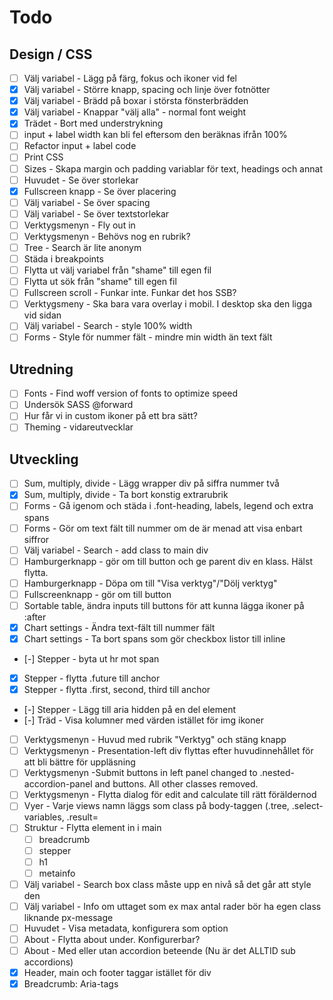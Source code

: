 # Todo

## Design / CSS

- [ ] Välj variabel - Lägg på färg, fokus och ikoner vid fel
- [x] Välj variabel - Större knapp, spacing och linje över fotnötter
- [x] Välj variabel - Brädd på boxar i största fönsterbrädden
- [x] Välj variabel - Knappar "välj alla" - normal font weight
- [x] Trädet - Bort med understrykning
- [ ] input + label width kan bli fel eftersom den beräknas ifrån 100%
- [ ] Refactor input + label code
- [ ] Print CSS
- [ ] Sizes - Skapa margin och padding variablar för text, headings och annat
- [ ] Huvudet - Se över storlekar
- [x] Fullscreen knapp - Se över placering
- [ ] Välj variabel - Se över spacing
- [ ] Välj variabel - Se över textstorlekar
- [ ] Verktygsmenyn - Fly out in
- [ ] Verktygsmenyn - Behövs nog en rubrik?
- [ ] Tree - Search är lite anonym
- [ ] Städa i breakpoints
- [ ] Flytta ut välj variabel från "shame" till egen fil
- [ ] Flytta ut sök från "shame" till egen fil
- [ ] Fullscreen scroll - Funkar inte. Funkar det hos SSB?
- [ ] Verktygsmeny - Ska bara vara overlay i mobil. I desktop ska den ligga vid sidan
- [ ] Välj variabel - Search - style 100% width
- [ ] Forms - Style för nummer fält - mindre min width än text fält

## Utredning

- [ ] Fonts - Find woff version of fonts to optimize speed
- [ ] Undersök SASS @forward
- [ ] Hur får vi in custom ikoner på ett bra sätt?
- [ ] Theming - vidareutvecklar

## Utveckling

- [ ] Sum, multiply, divide - Lägg wrapper div på siffra nummer två
- [x] Sum, multiply, divide - Ta bort konstig extrarubrik
- [ ] Forms - Gå igenom och städa i .font-heading, labels, legend och extra spans
- [ ] Forms - Gör om text fält till nummer om de är menad att visa enbart siffror
- [ ] Välj variabel - Search - add class to main div
- [ ] Hamburgerknapp - gör om till button och ge parent div en klass. Hälst flytta.
- [ ] Hamburgerknapp - Döpa om till "Visa verktyg"/"Dölj verktyg"
- [ ] Fullscreenknapp - gör om till button
- [ ] Sortable table, ändra inputs till buttons för att kunna lägga ikoner på :after
- [x] Chart settings - Ändra text-fält till nummer fält
- [x] Chart settings - Ta bort spans som gör checkbox listor till inline
- [-] Stepper - byta ut hr mot span
- [x] Stepper - flytta .future till anchor
- [x] Stepper - flytta .first, second, third till anchor
- [-] Stepper - Lägg till aria hidden på en del element
- [-] Träd - Visa kolumner med värden istället för img ikoner
- [ ] Verktygsmenyn - Huvud med rubrik "Verktyg" och stäng knapp
- [ ] Verktygsmenyn - Presentation-left div flyttas efter huvudinnehållet för att bli bättre för uppläsning
- [ ] Verktygsmenyn -Submit buttons in left panel changed to .nested-accordion-panel and buttons. All other classes removed.
- [ ] Verktygsmenyn - Flytta dialog för edit and calculate till rätt föräldernod
- [ ] Vyer - Varje views namn läggs som class på body-taggen (.tree, .select-variables, .result=
- [ ] Struktur - Flytta element in i main
  - [ ] breadcrumb
  - [ ] stepper
  - [ ] h1
  - [ ] metainfo
- [ ] Välj variabel - Search box class måste upp en nivå så det går att style den
- [ ] Välj variabel - Info om uttaget som ex max antal rader bör ha egen class liknande px-message
- [ ] Huvudet - Visa metadata, konfigurera som option
- [ ] About - Flytta about under. Konfigurerbar?
- [ ] About - Med eller utan accordion beteende (Nu är det ALLTID sub accordions)
- [x] Header, main och footer taggar istället för div
- [x] Breadcrumb: Aria-tags